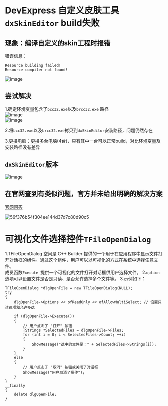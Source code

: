 # DevExpress 自定义皮肤工具`dxSkinEditor` build失败  
## 现象：编译自定义的skin工程时报错  
错误信息：  
```
Resource building failed!
Resource compiler not found!
```
![image](https://github.com/grow-man/MyLearningRecorder/assets/52662997/3ab2f96c-7cd9-4fd2-b528-81c4c86791a6)  

## 尝试解决  
1.确定环境变量包含了`bcc32.exe`以及`brcc32.exe` 路径  
![image](https://github.com/grow-man/MyLearningRecorder/assets/52662997/e53be0e4-73ee-4ae8-9e2b-edb8bb039a9c)  
![image](https://github.com/grow-man/MyLearningRecorder/assets/52662997/ee270bb9-9c91-4caf-8699-89471d64a38a)  

2.将`bcc32.exe`以及`brcc32.exe`拷贝到`dxSkinEditor`安装路径，问题仍然存在  

3.更换电脑：更换多台电脑(4台)，只有其中一台可以正常build，对比环境变量及安装路径没有差异  

## `dxSkinEditor`版本  
![image](https://github.com/grow-man/MyLearningRecorder/assets/52662997/18706761-5b1e-4280-a8a0-98c9545b9a19)  

## 在官网查到有类似问题，官方并未给出明确的解决方案  
[官网问答](https://supportcenter.devexpress.com/ticket/details/b141932/the-skin-editor-cannot-find-the-embarcadero-delphi-2010-resource-compiler)   

![56f376b54f304ee144d37d7c80d90c5](https://github.com/grow-man/MyLearningRecorder/assets/52662997/8978eb57-7065-4d05-8764-4ac28a8f29d2)  

# 可视化文件选择控件`TFileOpenDialog`  
1.TFileOpenDialog 空间是 C++ Builder 提供的一个用于在应用程序中显示文件打开对话框的组件。通过这个组件，用户可以以可视化的方式在系统中选择任意文件。  
成员函数`Execute `提供一个可视化的文件打开对话框供用户选择文件。
2.`option`选项可以设置文件是否是只读、是否允许选择多个文件等。 
3.示例如下：  
```
TFileOpenDialog *dlgOpenFile = new TFileOpenDialog(NULL);
try
{
    dlgOpenFile->Options << ofReadOnly << ofAllowMultiSelect; // 设置只读选项和允许多选

    if (dlgOpenFile->Execute())
    {
        // 用户点击了 "打开" 按钮
        TStrings *SelectedFiles = dlgOpenFile->Files;
        for (int i = 0; i < SelectedFiles->Count; ++i)
        {
            ShowMessage("选中的文件是：" + SelectedFiles->Strings[i]);
        }
    }
    else
    {
        // 用户点击了 "取消" 按钮或关闭了对话框
        ShowMessage("用户取消了操作");
    }
}
__finally
{
    delete dlgOpenFile;
}

```






